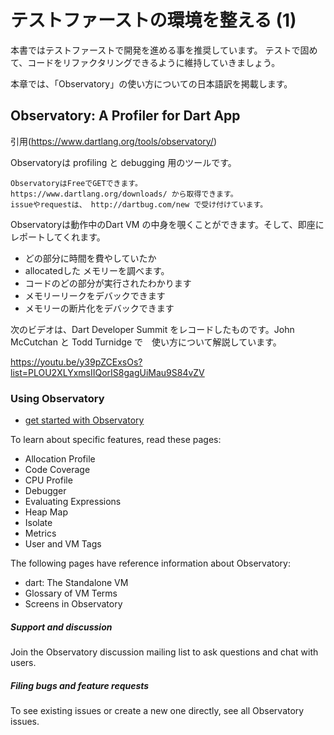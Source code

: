 # テストファーストの環境を整える (1)

本書ではテストファーストで開発を進める事を推奨しています。
テストで固めて、コードをリファクタリングできるように維持していきましょう。

本章では、「Observatory」の使い方についての日本語訳を掲載します。

## Observatory: A Profiler for Dart App
引用(https://www.dartlang.org/tools/observatory/)

Observatoryは profiling と debugging 用のツールです。

```
ObservatoryはFreeでGETできます。
https://www.dartlang.org/downloads/ から取得できます。
issueやrequestは、 http://dartbug.com/new で受け付けています。
```

Observatoryは動作中のDart VM の中身を覗くことができます。そして、即座にレポートしてくれます。

* どの部分に時間を費やしていたか
* allocatedした メモリーを調べます。
* コードのどの部分が実行されたわかります
* メモリーリークをデバックできます
* メモリーの断片化をデバックできます


次のビデオは、Dart Developer Summit をレコードしたものです。John McCutchan と Todd Turnidge で　使い方について解説しています。

https://youtu.be/y39pZCExsOs?list=PLOU2XLYxmsIIQorIS8gagUiMau9S84vZV


### Using Observatory
* [get started with Observatory](Observatory_GetStarted.md)

To learn about specific features, read these pages:

* Allocation Profile
* Code Coverage
* CPU Profile
* Debugger
* Evaluating Expressions
* Heap Map
* Isolate
* Metrics
* User and VM Tags
 
The following pages have reference information about Observatory:

* dart: The Standalone VM
* Glossary of VM Terms
* Screens in Observatory

##### Support and discussion

Join the Observatory discussion mailing list to ask questions and chat with users.

##### Filing bugs and feature requests
To see existing issues or create a new one directly, see all Observatory issues.